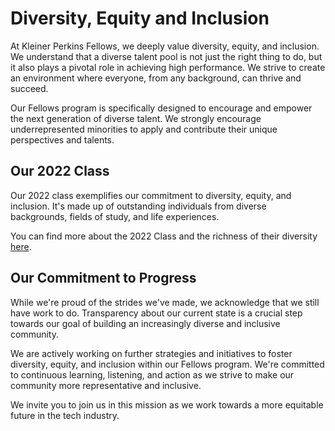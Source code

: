 # Diversity, Equity and Inclusion

At Kleiner Perkins Fellows, we deeply value diversity, equity, and inclusion. We understand that a diverse talent pool is not just the right thing to do, but it also plays a pivotal role in achieving high performance. We strive to create an environment where everyone, from any background, can thrive and succeed.

Our Fellows program is specifically designed to encourage and empower the next generation of diverse talent. We strongly encourage underrepresented minorities to apply and contribute their unique perspectives and talents.

## Our 2022 Class

Our 2022 class exemplifies our commitment to diversity, equity, and inclusion. It's made up of outstanding individuals from diverse backgrounds, fields of study, and life experiences.

You can find more about the 2022 Class and the richness of their diversity [here](https://kleinerperkinsfellows.com/2022-class).

## Our Commitment to Progress

While we're proud of the strides we've made, we acknowledge that we still have work to do. Transparency about our current state is a crucial step towards our goal of building an increasingly diverse and inclusive community.

We are actively working on further strategies and initiatives to foster diversity, equity, and inclusion within our Fellows program. We're committed to continuous learning, listening, and action as we strive to make our community more representative and inclusive.

We invite you to join us in this mission as we work towards a more equitable future in the tech industry.
